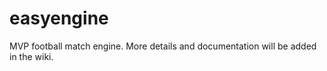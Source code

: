 # easyengine

MVP football match engine. More details and documentation will be added in the wiki. 
